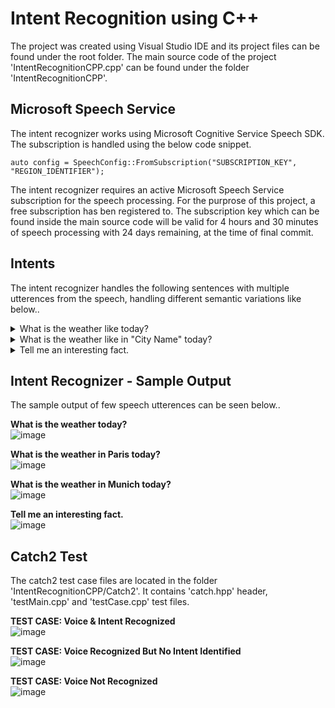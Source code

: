 # Intent Recognition using C++

The project was created using Visual Studio IDE and its project files can be found under the root folder. The main source code of the project 'IntentRecognitionCPP.cpp' can be found under the folder 'IntentRecognitionCPP'.

## Microsoft Speech Service
The intent recognizer works using Microsoft Cognitive Service Speech SDK. The subscription is handled using the below code snippet. 

```
auto config = SpeechConfig::FromSubscription("SUBSCRIPTION_KEY", "REGION_IDENTIFIER");
```
The intent recognizer requires an active Microsoft Speech Service subscription for the speech processing. For the purprose of this project, a free subscription has ben registered to. The subscription key which can be found inside the main source code will be valid for 4 hours and 30 minutes of speech processing with 24 days remaining, at the time of final commit. 

## Intents
The intent recognizer handles the following sentences with multiple utterences from the speech, handling different semantic variations like below..

<details> <summary>
  What is the weather like today?
  </summary>
  
* What is the weather like now?
* How is the weather like today?
* How is the weather like now?
* What is the weather today?
* How is the weather today?
* What is the weather now?
* How is the weather now?
</details>

<details> <summary>
  What is the weather like in "City Name" today?
  </summary>
  
* What is the weather like in "City Name" today?
* What is the weather like in "City Name" now?
* How is the weather like in "City Name" today?
* How is the weather like in "City Name" now?
* What is the weather in "City Name" today?
* What is the weather in "City Name" now?
* How is the weather in "City Name" today?
* How is the weather in "City Name" now?
</details>

<details> <summary>
  Tell me an interesting fact.
  </summary>
  
* Say me an interesting fact.
* Tell me a interesting fact.
* Say me a interesting fact.
* Tell me some fact.
* Say me some fact.
* Tell some fact.
* Say some fact
* Tell a fact.
* Say a fact.
</details>
  
## Intent Recognizer - Sample Output
The sample output of few speech utterences can be seen below..

**What is the weather today?** </br>
![image](https://user-images.githubusercontent.com/77659842/180663450-a0aa5b11-d049-46f3-81f5-b2c180fb8cd2.png)

**What is the weather in Paris today?** </br>
![image](https://user-images.githubusercontent.com/77659842/180663278-57a14f0a-9e13-4587-b1d2-c54d2a27b218.png)

**What is the weather in Munich today?** </br>
![image](https://user-images.githubusercontent.com/77659842/180663373-b6ac1550-a38c-4973-a7f3-026a39411f77.png)

**Tell me an interesting fact.** </br>
![image](https://user-images.githubusercontent.com/77659842/180663490-2c5b7041-7152-4c00-8efc-5a31be45eb4f.png)


## Catch2 Test
The catch2 test case files are located in the folder 'IntentRecognitionCPP/Catch2'. It contains 'catch.hpp' header, 'testMain.cpp' and 'testCase.cpp' test files.  

**TEST CASE: Voice & Intent Recognized** </br>
![image](https://user-images.githubusercontent.com/77659842/180663894-ec4a93a4-b875-4a0a-973e-9b25ff1f5a65.png)

**TEST CASE: Voice Recognized But No Intent Identified** </br>
![image](https://user-images.githubusercontent.com/77659842/180663918-3ed874b8-6322-48bf-9edc-2bb5791cab72.png)

**TEST CASE: Voice Not Recognized** </br>
![image](https://user-images.githubusercontent.com/77659842/180663973-4cff6d2c-5ee5-41c4-9378-b90a7677cf39.png)










